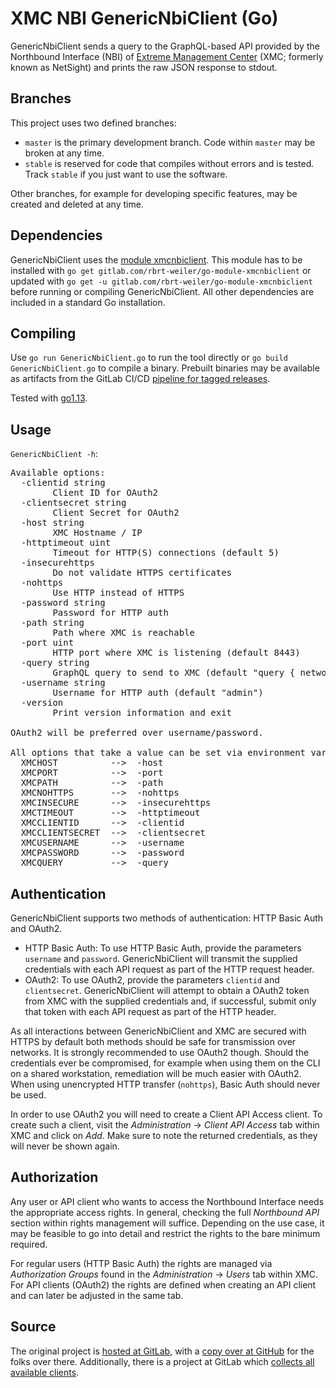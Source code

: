 # XMC NBI GenericNbiClient (Go)

GenericNbiClient sends a query to the GraphQL-based API provided by the Northbound Interface (NBI) of [Extreme Management Center](https://www.extremenetworks.com/product/extreme-management-center/) (XMC; formerly known as NetSight) and prints the raw JSON response to stdout.

## Branches

This project uses two defined branches:

  * `master` is the primary development branch. Code within `master` may be broken at any time.
  * `stable` is reserved for code that compiles without errors and is tested. Track `stable` if you just want to use the software.

Other branches, for example for developing specific features, may be created and deleted at any time.

## Dependencies

GenericNbiClient uses the [module xmcnbiclient](https://gitlab.com/rbrt-weiler/go-module-xmcnbiclient). This module has to be installed with `go get gitlab.com/rbrt-weiler/go-module-xmcnbiclient` or updated with `go get -u gitlab.com/rbrt-weiler/go-module-xmcnbiclient` before running or compiling GenericNbiClient. All other dependencies are included in a standard Go installation.

## Compiling

Use `go run GenericNbiClient.go` to run the tool directly or `go build GenericNbiClient.go` to compile a binary. Prebuilt binaries may be available as artifacts from the GitLab CI/CD [pipeline for tagged releases](https://gitlab.com/rbrt-weiler/xmc-nbi-genericnbiclient-go/pipelines?scope=tags).

Tested with [go1.13](https://golang.org/doc/go1.13).

## Usage

`GenericNbiClient -h`:

<pre>
Available options:
  -clientid string
    	Client ID for OAuth2
  -clientsecret string
    	Client Secret for OAuth2
  -host string
    	XMC Hostname / IP
  -httptimeout uint
    	Timeout for HTTP(S) connections (default 5)
  -insecurehttps
    	Do not validate HTTPS certificates
  -nohttps
    	Use HTTP instead of HTTPS
  -password string
    	Password for HTTP auth
  -path string
    	Path where XMC is reachable
  -port uint
    	HTTP port where XMC is listening (default 8443)
  -query string
    	GraphQL query to send to XMC (default "query { network { devices { up ip sysName nickName } } }")
  -username string
    	Username for HTTP auth (default "admin")
  -version
    	Print version information and exit

OAuth2 will be preferred over username/password.

All options that take a value can be set via environment variables:
  XMCHOST          -->  -host
  XMCPORT          -->  -port
  XMCPATH          -->  -path
  XMCNOHTTPS       -->  -nohttps
  XMCINSECURE      -->  -insecurehttps
  XMCTIMEOUT       -->  -httptimeout
  XMCCLIENTID      -->  -clientid
  XMCCLIENTSECRET  -->  -clientsecret
  XMCUSERNAME      -->  -username
  XMCPASSWORD      -->  -password
  XMCQUERY         -->  -query
</pre>

## Authentication

GenericNbiClient supports two methods of authentication: HTTP Basic Auth and OAuth2.

  * HTTP Basic Auth: To use HTTP Basic Auth, provide the parameters `username` and `password`. GenericNbiClient will transmit the supplied credentials with each API request as part of the HTTP request header.
  * OAuth2: To use OAuth2, provide the parameters `clientid` and `clientsecret`. GenericNbiClient will attempt to obtain a OAuth2 token from XMC with the supplied credentials and, if successful, submit only that token with each API request as part of the HTTP header.

As all interactions between GenericNbiClient and XMC are secured with HTTPS by default both methods should be safe for transmission over networks. It is strongly recommended to use OAuth2 though. Should the credentials ever be compromised, for example when using them on the CLI on a shared workstation, remediation will be much easier with OAuth2. When using unencrypted HTTP transfer (`nohttps`), Basic Auth should never be used.

In order to use OAuth2 you will need to create a Client API Access client. To create such a client, visit the _Administration_ -> _Client API Access_ tab within XMC and click on _Add_. Make sure to note the returned credentials, as they will never be shown again.

## Authorization

Any user or API client who wants to access the Northbound Interface needs the appropriate access rights. In general, checking the full _Northbound API_ section within rights management will suffice. Depending on the use case, it may be feasible to go into detail and restrict the rights to the bare minimum required.

For regular users (HTTP Basic Auth) the rights are managed via _Authorization Groups_ found in the _Administration_ -> _Users_ tab within XMC. For API clients (OAuth2) the rights are defined when creating an API client and can later be adjusted in the same tab.

## Source

The original project is [hosted at GitLab](https://gitlab.com/rbrt-weiler/xmc-nbi-genericnbiclient-go), with a [copy over at GitHub](https://github.com/rbrt-weiler/xmc-nbi-genericnbiclient-go) for the folks over there. Additionally, there is a project at GitLab which [collects all available clients](https://gitlab.com/rbrt-weiler/xmc-nbi-clients).
